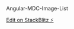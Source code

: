 Angular-MDC-Image-List

[Edit on StackBlitz ⚡️](https://stackblitz.com/edit/angular-mdc-image-list-cyac7y)
